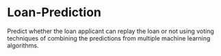 # Loan-Prediction
Predict whether the loan applicant can replay the loan or not using voting techniques of combining the predictions from multiple machine learning algorithms.
